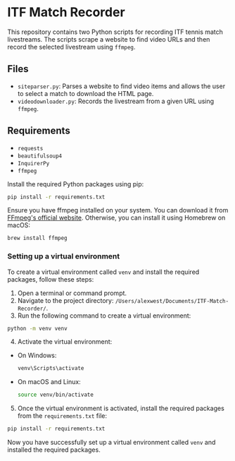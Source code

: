 # ITF Match Recorder
This repository contains two Python scripts for recording ITF tennis match livestreams. The scripts scrape a website to find video URLs and then record the selected livestream using `ffmpeg`.

## Files

- `siteparser.py`: Parses a website to find video items and allows the user to select a match to download the HTML page.
- `videodownloader.py`: Records the livestream from a given URL using `ffmpeg`.

## Requirements

- `requests`
- `beautifulsoup4`
- `InquirerPy`
- `ffmpeg`

Install the required Python packages using pip:

```bash
pip install -r requirements.txt
```

Ensure you have ffmpeg installed on your system. You can download it from [FFmpeg's official website](https://ffmpeg.org/download.html). Otherwise, you can install it using Homebrew on macOS:

```bash
brew install ffmpeg
```

### Setting up a virtual environment

To create a virtual environment called `venv` and install the required packages, follow these steps:

1. Open a terminal or command prompt.
2. Navigate to the project directory: `/Users/alexwest/Documents/ITF-Match-Recorder/`.
3. Run the following command to create a virtual environment:
  ```bash
  python -m venv venv
  ```
4. Activate the virtual environment:
  - On Windows:
    ```bash
    venv\Scripts\activate
    ```
  - On macOS and Linux:
    ```bash
    source venv/bin/activate
    ```
5. Once the virtual environment is activated, install the required packages from the `requirements.txt` file:
  ```bash
  pip install -r requirements.txt
  ```

Now you have successfully set up a virtual environment called `venv` and installed the required packages.
